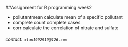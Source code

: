 ##Assignment for R programming week2
* pollutantmean
calculate mean of a specific pollutant
* complete
count complete cases 
* corr
calculate the correlation of nitrate and sulfate

###### contact: `alan1992919@126.com`
